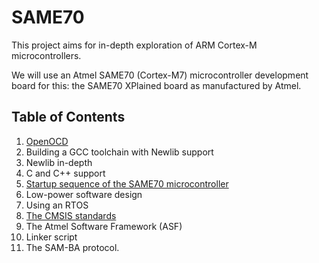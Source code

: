 # SAME70

This project aims for in-depth exploration of ARM Cortex-M microcontrollers.

We will use an Atmel SAME70 (Cortex-M7) microcontroller development board for this:
the SAME70 XPlained board as manufactured by Atmel.

Table of Contents
-----------------

1. [OpenOCD](markdown/OpenOCD.md)
2. Building a GCC toolchain with Newlib support
3. Newlib in-depth
4. C and C++ support
5. [Startup sequence of the SAME70 microcontroller](markdown/StartupSequence.md)
6. Low-power software design
7. Using an RTOS
8. [The CMSIS standards](markdown/CMSIS.md)
9. The Atmel Software Framework (ASF)
10. Linker script
11. The SAM-BA protocol.
